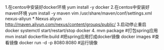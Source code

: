 1.在centos中安装好docker环境
	yum install -y docker 
2.在centos中安装好maven环境
	yum install -y maven
	vim /usr/share/maven/conf/settings.xml
	<!--换成阿里云镜像-->
	<mirror>
		<id>nexus-aliyun</id>
		<mirrorOf>*</mirrorOf>
		<name>Nexus aliyun</name>
		<url>http://maven.aliyun.com/nexus/content/groups/public/</url>
	</mirror>
3.启动停止重启docker
	systemctl start/restart/stop docker
4.
	mvn package #打包spring应用
	mvn install dockerfile:build #把spring应用打成docker镜像
	docker images #查看镜像
	docker run -d -p 8080:8080 <id>#运行镜像